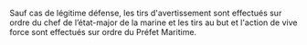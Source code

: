 Sauf cas de légitime défense, les tirs d'avertissement sont effectués sur ordre du chef de l’état-major de la marine et les tirs au but et l'action de vive force sont effectués sur ordre du Préfet Maritime.